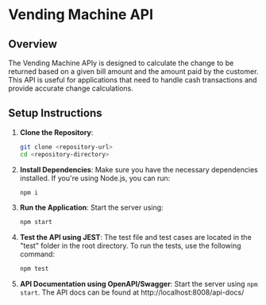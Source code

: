 # Vending Machine API

## Overview

The Vending Machine APIy is designed to calculate the change to be returned based on a given bill amount and the amount paid by the customer. This API is useful for applications that need to handle cash transactions and provide accurate change calculations.

## Setup Instructions

1. **Clone the Repository**:

   ```bash
   git clone <repository-url>
   cd <repository-directory>
   ```

2. **Install Dependencies**:
   Make sure you have the necessary dependencies installed. If you're using Node.js, you can run:

   ```bash
   npm i
   ```

3. **Run the Application**:
   Start the server using:

   ```bash
   npm start
   ```

4. **Test the API using JEST**:
   The test file and test cases are located in the "test" folder in the root directory. To run the tests, use the following command:

    ```bash
    npm test
    ```

5. **API Documentation using OpenAPI/Swagger**:
    Start the server using `npm start`. The API docs can be found at http://localhost:8008/api-docs/
